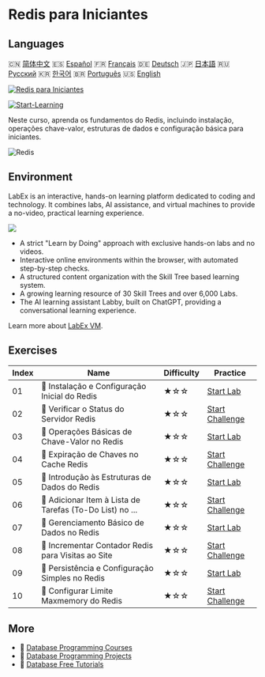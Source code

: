 # Redis para Iniciantes

## Languages

🇨🇳 [简体中文](README_zh.md) 🇪🇸 [Español](README_es.md) 🇫🇷 [Français](README_fr.md) 🇩🇪 [Deutsch](README_de.md) 🇯🇵 [日本語](README_ja.md) 🇷🇺 [Русский](README_ru.md) 🇰🇷 [한국어](README_ko.md) 🇧🇷 [Português](README_pt.md) 🇺🇸 [English](README.md) 

[![Redis para Iniciantes](https://cover-creator.labex.io/redis-for-beginners.png?lang=pt)](https://labex.io/pt/courses/redis-for-beginners)

[![Start-Learning](https://img.shields.io/badge/Start-Learning-whitesmoke?style=for-the-badge)](https://labex.io/pt/courses/redis-for-beginners)

Neste curso, aprenda os fundamentos do Redis, incluindo instalação, operações chave-valor, estruturas de dados e configuração básica para iniciantes.

![Redis](https://img.shields.io/badge/Redis-whitesmoke?style=for-the-badge&logo=redis)


## Environment

LabEx is an interactive, hands-on learning platform dedicated to coding and technology. It combines labs, AI assistance, and virtual machines to provide a no-video, practical learning experience.

![](https://tutorial-screenshot.getvm.io/images/vm-1725247253.png)

- A strict "Learn by Doing" approach with exclusive hands-on labs and no videos.
- Interactive online environments within the browser, with automated step-by-step checks.
- A structured content organization with the Skill Tree based learning system.
- A growing learning resource of 30 Skill Trees and over 6,000 Labs.
- The AI learning assistant Labby, built on ChatGPT, providing a conversational learning experience.

Learn more about [LabEx VM](https://support.labex.io/using-labex/virtual-machine).

## Exercises

|   Index | Name                                                     | Difficulty   | Practice                                                                                                                            |
|---------|----------------------------------------------------------|--------------|-------------------------------------------------------------------------------------------------------------------------------------|
|      01 | 📖 Instalação e Configuração Inicial do Redis            | ★☆☆          | <a target='_blank' href='https://labex.io/pt/tutorials/redis-installation-and-initial-setup-of-redis-552075'>Start Lab</a>          |
|      02 | 🎯 Verificar o Status do Servidor Redis                  | ★☆☆          | <a target='_blank' href='https://labex.io/pt/tutorials/redis-verify-redis-server-status-552152'>Start Challenge</a>                 |
|      03 | 📖 Operações Básicas de Chave-Valor no Redis             | ★☆☆          | <a target='_blank' href='https://labex.io/pt/tutorials/redis-basic-key-value-operations-in-redis-552077'>Start Lab</a>              |
|      04 | 🎯 Expiração de Chaves no Cache Redis                    | ★☆☆          | <a target='_blank' href='https://labex.io/pt/tutorials/redis-expire-keys-in-redis-cache-552156'>Start Challenge</a>                 |
|      05 | 📖 Introdução às Estruturas de Dados do Redis            | ★☆☆          | <a target='_blank' href='https://labex.io/pt/tutorials/redis-introduction-to-redis-data-structures-552078'>Start Lab</a>            |
|      06 | 🎯 Adicionar Item à Lista de Tarefas (To-Do List) no ... | ★☆☆          | <a target='_blank' href='https://labex.io/pt/tutorials/redis-add-item-to-redis-to-do-list-552161'>Start Challenge</a>               |
|      07 | 📖 Gerenciamento Básico de Dados no Redis                | ★☆☆          | <a target='_blank' href='https://labex.io/pt/tutorials/redis-basic-data-management-in-redis-552076'>Start Lab</a>                   |
|      08 | 🎯 Incrementar Contador Redis para Visitas ao Site       | ★☆☆          | <a target='_blank' href='https://labex.io/pt/tutorials/redis-increment-redis-counter-for-website-visits-552163'>Start Challenge</a> |
|      09 | 📖 Persistência e Configuração Simples no Redis          | ★☆☆          | <a target='_blank' href='https://labex.io/pt/tutorials/redis-persistence-and-simple-configuration-in-redis-552079'>Start Lab</a>    |
|      10 | 🎯 Configurar Limite Maxmemory do Redis                  | ★☆☆          | <a target='_blank' href='https://labex.io/pt/tutorials/redis-configure-redis-maxmemory-limit-552162'>Start Challenge</a>            |

## More

- 🔗 [Database Programming Courses](https://github.com/labex-labs/awesome-programming-courses)
- 🔗 [Database Programming Projects](https://github.com/labex-labs/awesome-programming-projects)
- 🔗 [Database Free Tutorials](https://github.com/labex-labs/redis-free-tutorials)

